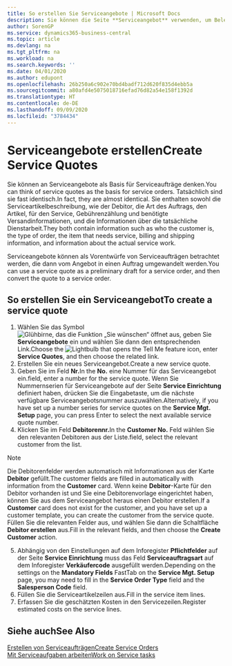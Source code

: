 ```yaml
---
title: So erstellen Sie Serviceangebote | Microsoft Docs
description: Sie können die Seite **Serviceangebot** verwenden, um Belege zu erstellen, in die Sie Informationen über den Service (Reparatur und Wartung) von Serviceartikeln auf Debitorenanfrage eingeben. Serviceangebote können als Vorentwürfe von Serviceaufträgen betrachtet werden, die dann vom Angebot in einen Auftrag umgewandelt werden.
author: SorenGP
ms.service: dynamics365-business-central
ms.topic: article
ms.devlang: na
ms.tgt_pltfrm: na
ms.workload: na
ms.search.keywords: ''
ms.date: 04/01/2020
ms.author: edupont
ms.openlocfilehash: 26b250a6c902e70bd4badf712d620f835d4ebb5a
ms.sourcegitcommit: a80afd4e5075018716efad76d82a54e158f1392d
ms.translationtype: HT
ms.contentlocale: de-DE
ms.lasthandoff: 09/09/2020
ms.locfileid: "3784434"
---
```

# <a name="create-service-quotes"></a><span data-ttu-id="3f7ee-104">Serviceangebote erstellen</span><span class="sxs-lookup"><span data-stu-id="3f7ee-104">Create Service Quotes</span></span>
<span data-ttu-id="3f7ee-105">Sie können an Serviceangebote als Basis für Serviceaufträge denken.</span><span class="sxs-lookup"><span data-stu-id="3f7ee-105">You can think of service quotes as the basis for service orders.</span></span> <span data-ttu-id="3f7ee-106">Tatsächlich sind sie fast identisch.</span><span class="sxs-lookup"><span data-stu-id="3f7ee-106">In fact, they are almost identical.</span></span> <span data-ttu-id="3f7ee-107">Sie enthalten sowohl die Serviceartikelbeschreibung, wie der Debitor, die Art des Auftrags, den Artikel, für den Service, Gebührenzählung und benötigte Versandinformationen, und die Informationen über die tatsächliche Dienstarbeit.</span><span class="sxs-lookup"><span data-stu-id="3f7ee-107">They both contain information such as who the customer is, the type of order, the item that needs service, billing and shipping information, and information about the actual service work.</span></span>
 
<span data-ttu-id="3f7ee-108">Serviceangebote können als Vorentwürfe von Serviceaufträgen betrachtet werden, die dann vom Angebot in einen Auftrag umgewandelt werden.</span><span class="sxs-lookup"><span data-stu-id="3f7ee-108">You can use a service quote as a preliminary draft for a service order, and then convert the quote to a service order.</span></span>  
  
## <a name="to-create-a-service-quote"></a><span data-ttu-id="3f7ee-109">So erstellen Sie ein Serviceangebot</span><span class="sxs-lookup"><span data-stu-id="3f7ee-109">To create a service quote</span></span>  
1. <span data-ttu-id="3f7ee-110">Wählen Sie das Symbol ![Glühbirne, das die Funktion „Sie wünschen“ öffnet](media/ui-search/search_small.png "Was möchten Sie tun?") aus, geben Sie **Serviceangebote** ein und wählen Sie dann den entsprechenden Link.</span><span class="sxs-lookup"><span data-stu-id="3f7ee-110">Choose the ![Lightbulb that opens the Tell Me feature](media/ui-search/search_small.png "Tell me what you want to do") icon, enter **Service Quotes**, and then choose the related link.</span></span>  
2. <span data-ttu-id="3f7ee-111">Erstellen Sie ein neues Serviceangebot.</span><span class="sxs-lookup"><span data-stu-id="3f7ee-111">Create a new service quote.</span></span>  
3. <span data-ttu-id="3f7ee-112">Geben Sie im Feld **Nr.**</span><span class="sxs-lookup"><span data-stu-id="3f7ee-112">In the **No.**</span></span> <span data-ttu-id="3f7ee-113">eine Nummer für das Serviceangebot ein.</span><span class="sxs-lookup"><span data-stu-id="3f7ee-113">field, enter a number for the service quote.</span></span> <span data-ttu-id="3f7ee-114">Wenn Sie Nummernserien für Serviceangebote auf der Seite **Service Einrichtung** definiert haben, drücken Sie die Eingabetaste, um die nächste verfügbare Serviceangebotsnummer auszuwählen.</span><span class="sxs-lookup"><span data-stu-id="3f7ee-114">Alternatively, if you have set up a number series for service quotes on the **Service Mgt. Setup** page, you can press Enter to select the next available service quote number.</span></span>  
4. <span data-ttu-id="3f7ee-115">Klicken Sie im Feld **Debitorennr.**</span><span class="sxs-lookup"><span data-stu-id="3f7ee-115">In the **Customer No.**</span></span>  <span data-ttu-id="3f7ee-116">Feld wählen Sie den relevanten Debitoren aus der Liste.</span><span class="sxs-lookup"><span data-stu-id="3f7ee-116">field, select the relevant customer from the list.</span></span>  

  > [!Note]  
  >  <span data-ttu-id="3f7ee-117">Die Debitorenfelder werden automatisch mit Informationen aus der Karte **Debitor** gefüllt.</span><span class="sxs-lookup"><span data-stu-id="3f7ee-117">The customer fields are filled in automatically with information from the **Customer** card.</span></span> <span data-ttu-id="3f7ee-118">Wenn keine **Debitor**-Karte für den Debitor vorhanden ist und Sie eine Debitorenvorlage eingerichtet haben, können Sie aus dem Serviceangebot heraus einen Debitor erstellen.</span><span class="sxs-lookup"><span data-stu-id="3f7ee-118">If a **Customer** card does not exist for the customer, and you have set up a customer template, you can create the customer from the service quote.</span></span> <span data-ttu-id="3f7ee-119">Füllen Sie die relevanten Felder aus, und wählen Sie dann die Schaltfläche **Debitor erstellen** aus.</span><span class="sxs-lookup"><span data-stu-id="3f7ee-119">Fill in the relevant fields, and then choose the **Create Customer** action.</span></span>  
  
5. <span data-ttu-id="3f7ee-120">Abhängig von den Einstellungen auf dem Inforegister **Pflichtfelder** auf der Seite **Service Einrichtung** muss das Feld **Serviceauftragsart** auf dem Inforegister **Verkäufercode** ausgefüllt werden.</span><span class="sxs-lookup"><span data-stu-id="3f7ee-120">Depending on the settings on the **Mandatory Fields** FastTab on the **Service Mgt. Setup** page, you may need to fill in the **Service Order Type** field and the **Salesperson Code** field.</span></span>  
6. <span data-ttu-id="3f7ee-121">Füllen Sie die Serviceartikelzeilen aus.</span><span class="sxs-lookup"><span data-stu-id="3f7ee-121">Fill in the service item lines.</span></span>  
7. <span data-ttu-id="3f7ee-122">Erfassen Sie die geschätzten Kosten in den Servicezeilen.</span><span class="sxs-lookup"><span data-stu-id="3f7ee-122">Register estimated costs on the service lines.</span></span>  
  
## <a name="see-also"></a><span data-ttu-id="3f7ee-123">Siehe auch</span><span class="sxs-lookup"><span data-stu-id="3f7ee-123">See Also</span></span>  
[<span data-ttu-id="3f7ee-124">Erstellen von Serviceaufträgen</span><span class="sxs-lookup"><span data-stu-id="3f7ee-124">Create Service Orders</span></span>](service-how-to-create-service-orders.md)  
[<span data-ttu-id="3f7ee-125">Mit Serviceaufgaben arbeiten</span><span class="sxs-lookup"><span data-stu-id="3f7ee-125">Work on Service tasks</span></span>](service-how-to-work-on-service-tasks.md)  

 
